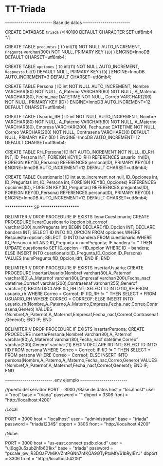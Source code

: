 # TT-Triada
------------------------ Base de datos ------------------------

CREATE DATABASE `triada` /*!40100 DEFAULT CHARACTER SET utf8mb4 */;

CREATE TABLE `preguntas` (
  `ID` int(11) NOT NULL AUTO_INCREMENT,
  `Pregunta` varchar(300) NOT NULL,
  PRIMARY KEY (`ID`)
) ENGINE=InnoDB DEFAULT CHARSET=utf8mb4;

CREATE TABLE `opciones` (
  `ID` int(11) NOT NULL AUTO_INCREMENT,
  `Respuesta` bit(1) DEFAULT NULL,
  PRIMARY KEY (`ID`)
) ENGINE=InnoDB AUTO_INCREMENT=3 DEFAULT CHARSET=utf8mb4;

CREATE TABLE Persona (
	ID int NOT NULL AUTO_INCREMENT,
    Nombre VARCHAR(80) NOT NULL,
    A_Paterno VARCHAR(80) NOT NULL,
    A_Materno VARCHAR(80),
    Fecha_nac DATETIME NOT NULL,
    Correo VARCHAR(200) NOT NULL,
    PRIMARY KEY (ID)
) ENGINE=InnoDB AUTO_INCREMENT=12 DEFAULT CHARSET=utf8mb4;

CREATE TABLE Usuario_RH (
	ID int NOT NULL AUTO_INCREMENT,
    Nombre VARCHAR(80) NOT NULL,
    A_Paterno VARCHAR(80) NOT NULL,
    A_Materno VARCHAR(80),
    Empresa VARCHAR(200),
    Fecha_nac DATETIME NOT NULL,
    Correo VARCHAR(200) NOT NULL,
    Contrasena VARCHAR(30) DEFAULT NULL,
    PRIMARY KEY (ID)
) ENGINE=InnoDB AUTO_INCREMENT=12 DEFAULT CHARSET=utf8mb4;

CREATE TABLE RH_Persona(
	ID INT AUTO_INCREMENT  NOT NULL,
    ID_RH INT,
    ID_Persona INT,
    FOREIGN KEY(ID_RH) REFERENCES usuario_rh(ID),
    FOREIGN KEY(ID_Persona) REFERENCES persona(ID),
    PRIMARY KEY(ID)
) ENGINE=InnoDB AUTO_INCREMENT=12 DEFAULT CHARSET=utf8mb4;

CREATE TABLE Cuestionario(
	ID int auto_increment not null,
    ID_Opciones int,
    ID_Preguntas int,
    ID_Persona int,
    FOREIGN KEY(ID_Opciones) REFERENCES opciones(ID),
    FOREIGN KEY(ID_Preguntas) REFERENCES preguntas(ID),
    FOREIGN KEY(ID_Persona) REFERENCES persona(ID),
    PRIMARY KEY(ID)
) ENGINE=InnoDB AUTO_INCREMENT=12 DEFAULT CHARSET=utf8mb4;

************* SP ******************

DELIMITER //
DROP PROCEDURE IF EXISTS llenarCuestionario;
CREATE PROCEDURE llenarCuestionario (opcion bit,correof varchar(200),numPregunta int)
BEGIN
	DECLARE fID_Opcion INT;
    DECLARE bandera INT;
    SELECT ID INTO fID_OPCION FROM opciones WHERE Respuesta=opcion;
    SELECT ID INTO bandera FROM cuestionario WHERE ID_Persona = idf AND ID_Pregunta = numPregunta;
    IF bandera != '' THEN
        UPDATE cuestionario SET ID_opcion = fID_opcion WHERE ID = bandera;
	ELSE
		INSERT INTO cuestionario(ID_Pregunta,ID_Opcion,ID_Persona) VALUES (numPregunta,fID_Opcion,idf);
	END IF;
END

DELIMITER //
DROP PROCEDURE IF EXISTS insertarUsuario;
CREATE PROCEDURE insertarUsuario(Nombref varchar(80),A_Paternof varchar(80),A_Maternof varchar(80),Empresaf varchar(200),Fecha_nacf datetime,Correof varchar(200),Contrasenaf varchar(255),Generof varchar(1))
BEGIN
    DECLARE fID_RH INT;
    SELECT ID INTO fID_RH FROM usuario_rh WHERE Correo = Correof;
    IF fID_RH != '' THEN
		SELECT * FROM USUARIO_RH WHERE CORREO = CORREOF;
    ELSE
		INSERT INTO usuario_rh(Nombre,A_Paterno,A_Materno,Empresa,Fecha_nac,Correo,Contrasena,Genero) VALUES (Nombref,A_Paternof,A_Maternof,Empresaf,Fecha_nacf,Correof,Contrasenaf,Generof);
    END IF;
END

DELIMITER //
DROP PROCEDURE IF EXISTS insertarPersona;
CREATE PROCEDURE insertarPersona(Nombref varchar(80),A_Paternof varchar(80),A_Maternof varchar(80),Fecha_nacf datetime,Correof varchar(200),Generof varchar(1))
BEGIN
    DECLARE fID INT;
    SELECT ID INTO fID FROM persona WHERE Correo = Correof;
    IF fID != '' THEN
		SELECT * FROM persona WHERE Correo = Correof;
    ELSE
		INSERT INTO persona(Nombre,A_Paterno,A_Materno,Fecha_nac,Correo,Genero) VALUES (Nombref,A_Paternof,A_Maternof,Fecha_nacf,Correof,Generof);
    END IF;
END

------------------------ .env ejemplo ------------------------

//puerto del servidor
PORT = 3000
//Base de datos
host = "localhost"
user = "root"
base = "triada"
password = ""
dbport = 3306
front = "http://localhost:4200"

/Local

PORT = 3000
host = "localhost"
user = "administrador"
base = "triada"
password = "triada1234$"
dbport = 3306
front = "http://localhost:4200"

/Nube

PORT = 3000
host = "us-east.connect.psdb.cloud"
user = "uj6qg3u5zub2h1b601kx"
base = "triada"
password = "pscale_pw_R3DQaFVMiKVZntPGNn7hfKOA9GTyPtxMfV61bRyIEYJ"
dbport = 3306
front = "http://localhost:4200"
